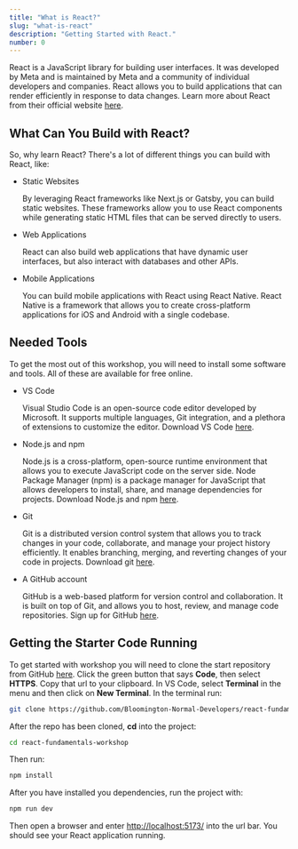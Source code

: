 ```yaml
---
title: "What is React?"
slug: "what-is-react"
description: "Getting Started with React."
number: 0
---
```


React is a JavaScript library for building user interfaces. It was developed by Meta and is maintained by Meta and a community of individual developers and companies. React allows you to build applications that can render efficiently in response to data changes. Learn more about React from their official website [here](https://react.dev/).

## What Can You Build with React?

So, why learn React? There's a lot of different things you can build with React, like:

- Static Websites

  By leveraging React frameworks like Next.js or Gatsby, you can build static websites. These frameworks allow you to use React components while generating static HTML files that can be served directly to users.

- Web Applications

  React can also build web applications that have dynamic user interfaces, but also interact with databases and other APIs.

- Mobile Applications

  You can build mobile applications with React using React Native. React Native is a framework that allows you to create cross-platform applications for iOS and Android with a single codebase.

## Needed Tools

To get the most out of this workshop, you will need to install some software and tools. All of these are available for free online.

- VS Code

  Visual Studio Code is an open-source code editor developed by Microsoft. It supports multiple languages, Git integration, and a plethora of extensions to customize the editor. Download VS Code [here](https://code.visualstudio.com/download).

- Node.js and npm

  Node.js is a cross-platform, open-source runtime environment that allows you to execute JavaScript code on the server side. Node Package Manager (npm) is a package manager for JavaScript that allows developers to install, share, and manage dependencies for projects. Download Node.js and npm [here](https://nodejs.org/en/download).

- Git

  Git is a distributed version control system that allows you to track changes in your code, collaborate, and manage your project history efficiently. It enables branching, merging, and reverting changes of your code in projects. Download git [here](https://git-scm.com/downloads).

- A GitHub account

  GitHub is a web-based platform for version control and collaboration. It is built on top of Git, and allows you to host, review, and manage code repositories. Sign up for GitHub [here](https://github.com/).

## Getting the Starter Code Running

To get started with workshop you will need to clone the start repository from GitHub [here](https://github.com/Bloomington-Normal-Developers/react-fundamentals-workshop). Click the green button that says **Code**, then select **HTTPS**. Copy that url to your clipboard. In VS Code, select **Terminal** in the menu and then click on **New Terminal**. In the terminal run:

```bash
git clone https://github.com/Bloomington-Normal-Developers/react-fundamentals-workshop
```

After the repo has been cloned, **cd** into the project:

```bash
cd react-fundamentals-workshop
```

Then run:

```bash
npm install
```

After you have installed you dependencies, run the project with:

```bash
npm run dev
```

Then open a browser and enter [http://localhost:5173/](http://localhost:5173/) into the url bar. You should see your React application running.

